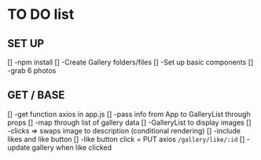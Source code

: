 # TO DO list


## SET UP
[] -npm install
[] -Create Gallery folders/files
[] -Set up basic components
[] -grab 6 photos

## GET / BASE
[] -get function axios in app.js
[] -pass info from App to GalleryList through props
[] -map through list of gallery data
[] -GalleryList to display images
[] -clicks => swaps image to description (conditional rendering)
[] -include likes and like button
[] -like button click = PUT axios `/gallery/like/:id`
[] -update gallery when like clicked